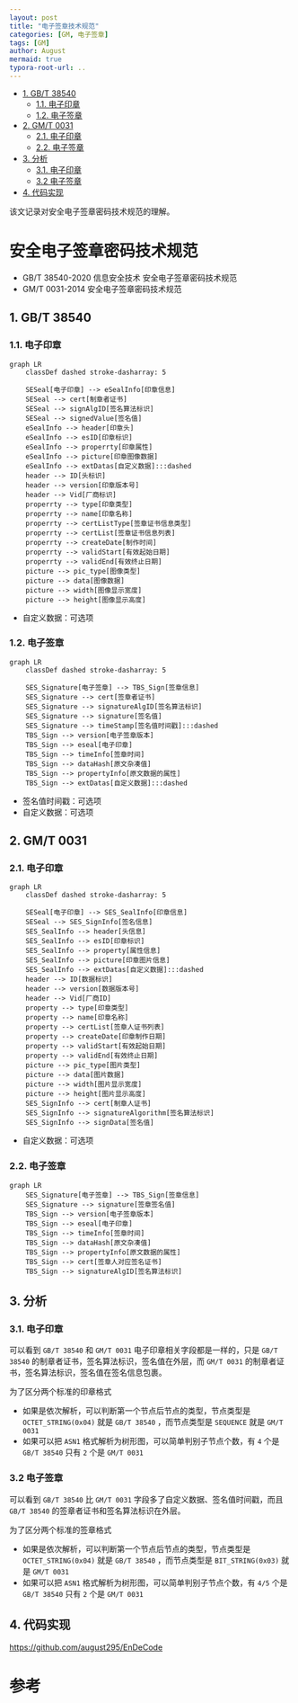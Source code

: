 ```yaml
---
layout: post
title: "电子签章技术规范"
categories: [GM, 电子签章]
tags: [GM]
author: August
mermaid: true
typora-root-url: ..
---
```




- [1. GB/T 38540](#1-gbt-38540)
  - [1.1. 电子印章](#11-电子印章)
  - [1.2. 电子签章](#12-电子签章)
- [2. GM/T 0031](#2-gmt-0031)
  - [2.1. 电子印章](#21-电子印章)
  - [2.2. 电子签章](#22-电子签章)
- [3. 分析](#3-分析)
  - [3.1. 电子印章](#31-电子印章)
  - [3.2 电子签章](#32-电子签章)
- [4. 代码实现](#4-代码实现)




该文记录对安全电子签章密码技术规范的理解。



# 安全电子签章密码技术规范

- GB/T 38540-2020 信息安全技术 安全电子签章密码技术规范
- GM/T 0031-2014 安全电子签章密码技术规范



## 1. GB/T 38540

### 1.1. 电子印章

```mermaid
graph LR
    classDef dashed stroke-dasharray: 5

    SESeal[电子印章] --> eSealInfo[印章信息]
    SESeal --> cert[制章者证书]
    SESeal --> signAlgID[签名算法标识]
    SESeal --> signedValue[签名值]
    eSealInfo --> header[印章头]
    eSealInfo --> esID[印章标识]
    eSealInfo --> properrty[印章属性]
    eSealInfo --> picture[印章图像数据]
    eSealInfo --> extDatas[自定义数据]:::dashed
    header --> ID[头标识]
    header --> version[印章版本号]
    header --> Vid[厂商标识]
    properrty --> type[印章类型]
    properrty --> name[印章名称]
    properrty --> certListType[签章证书信息类型]
    properrty --> certList[签章证书信息列表]
    properrty --> createDate[制作时间]
    properrty --> validStart[有效起始日期]
    properrty --> validEnd[有效终止日期]
    picture --> pic_type[图像类型]
    picture --> data[图像数据]
    picture --> width[图像显示宽度]
    picture --> height[图像显示高度]
```

- 自定义数据：可选项

### 1.2. 电子签章

```mermaid
graph LR
    classDef dashed stroke-dasharray: 5

    SES_Signature[电子签章] --> TBS_Sign[签章信息]
    SES_Signature --> cert[签章者证书]
    SES_Signature --> signatureAlgID[签名算法标识]
    SES_Signature --> signature[签名值]
    SES_Signature --> timeStamp[签名值时间戳]:::dashed
    TBS_Sign --> version[电子签章版本]
    TBS_Sign --> eseal[电子印章]
    TBS_Sign --> timeInfo[签章时间]
    TBS_Sign --> dataHash[原文杂凑值]
    TBS_Sign --> propertyInfo[原文数据的属性]
    TBS_Sign --> extDatas[自定义数据]:::dashed
```

- 签名值时间戳：可选项
- 自定义数据：可选项



## 2. GM/T 0031

### 2.1. 电子印章

```mermaid
graph LR
    classDef dashed stroke-dasharray: 5
    
    SESeal[电子印章] --> SES_SealInfo[印章信息]
    SESeal --> SES_SignInfo[签名信息]
    SES_SealInfo --> header[头信息]
    SES_SealInfo --> esID[印章标识]
    SES_SealInfo --> property[属性信息]
    SES_SealInfo --> picture[印章图片信息]
    SES_SealInfo --> extDatas[自定义数据]:::dashed
    header --> ID[数据标识]
    header --> version[数据版本号]
    header --> Vid[厂商ID]
    property --> type[印章类型]
    property --> name[印章名称]
    property --> certList[签章人证书列表]
    property --> createDate[印章制作日期]
    property --> validStart[有效起始日期]
    property --> validEnd[有效终止日期]
    picture --> pic_type[图片类型]
    picture --> data[图片数据]
    picture --> width[图片显示宽度]
    picture --> height[图片显示高度]
    SES_SignInfo --> cert[制章人证书]
    SES_SignInfo --> signatureAlgorithm[签名算法标识]
    SES_SignInfo --> signData[签名值]
```

- 自定义数据：可选项

### 2.2. 电子签章

```mermaid
graph LR
    SES_Signature[电子签章] --> TBS_Sign[签章信息]
    SES_Signature --> signature[签章签名值]
    TBS_Sign --> version[电子签章版本]
    TBS_Sign --> eseal[电子印章]
    TBS_Sign --> timeInfo[签章时间]
    TBS_Sign --> dataHash[原文杂凑值]
    TBS_Sign --> propertyInfo[原文数据的属性]
    TBS_Sign --> cert[签章人对应签名证书]
    TBS_Sign --> signatureAlgID[签名算法标识]
```

## 3. 分析

### 3.1. 电子印章

可以看到 `GB/T 38540` 和 `GM/T 0031` 电子印章相关字段都是一样的，只是 `GB/T 38540` 的制章者证书，签名算法标识，签名值在外层，而 `GM/T 0031` 的制章者证书，签名算法标识，签名值在签名信息包裹。

为了区分两个标准的印章格式

- 如果是依次解析，可以判断第一个节点后节点的类型，节点类型是 `OCTET_STRING(0x04)` 就是  `GB/T 38540` ，而节点类型是 `SEQUENCE` 就是 `GM/T 0031`
- 如果可以把 `ASN1` 格式解析为树形图，可以简单判别子节点个数，有 `4` 个是 `GB/T 38540`  只有 `2` 个是 `GM/T 0031`

### 3.2 电子签章

可以看到 `GB/T 38540` 比 `GM/T 0031` 字段多了自定义数据、签名值时间戳，而且 `GB/T 38540` 的签章者证书和签名算法标识在外层。

为了区分两个标准的签章格式

- 如果是依次解析，可以判断第一个节点后节点的类型，节点类型是 `OCTET_STRING(0x04)` 就是  `GB/T 38540` ，而节点类型是 `BIT_STRING(0x03)` 就是 `GM/T 0031`
- 如果可以把 `ASN1` 格式解析为树形图，可以简单判别子节点个数，有 `4/5` 个是 `GB/T 38540`  只有 `2` 个是 `GM/T 0031`

## 4. 代码实现

https://github.com/august295/EnDeCode




# 参考
